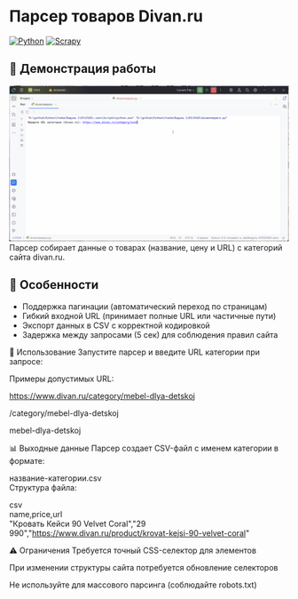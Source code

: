 # Парсер товаров Divan.ru

[![Python](https://img.shields.io/badge/Python-3.8+-blue.svg)](https://python.org)
[![Scrapy](https://img.shields.io/badge/Scrapy-2.5+-orange.svg)](https://scrapy.org)

## 🎥 Демонстрация работы

![Демо работы парсера](demonstration_parser.gif)  
Парсер собирает данные о товарах (название, цену и URL) с категорий сайта divan.ru.

## 📌 Особенности
- Поддержка пагинации (автоматический переход по страницам)
- Гибкий входной URL (принимает полные URL или частичные пути)
- Экспорт данных в CSV с корректной кодировкой
- Задержка между запросами (5 сек) для соблюдения правил сайта

🚀 Использование
Запустите парсер и введите URL категории при запросе:

Примеры допустимых URL:

https://www.divan.ru/category/mebel-dlya-detskoj  

/category/mebel-dlya-detskoj

mebel-dlya-detskoj

📊 Выходные данные
Парсер создает CSV-файл с именем категории в формате:

название-категории.csv  
Структура файла:

csv  
name,price,url  
"Кровать Кейси 90 Velvet Coral","29 990","https://www.divan.ru/product/krovat-kejsi-90-velvet-coral"  

⚠️ Ограничения
Требуется точный CSS-селектор для элементов

При изменении структуры сайта потребуется обновление селекторов

Не используйте для массового парсинга (соблюдайте robots.txt)